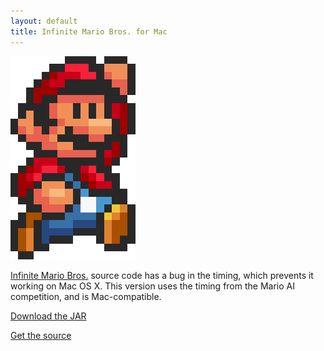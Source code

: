 ```yaml
---
layout: default
title: Infinite Mario Bros. for Mac
---
```


![Super Mario](/images/mario.png)

[Infinite Mario Bros.](http://www.mojang.com/notch/mario/) source code has a bug in the timing, which prevents it working on Mac OS X. This version uses the timing from the Mario AI competition, and is Mac-compatible.

[Download the JAR]()

[Get the source]()